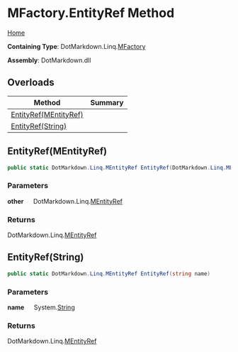 # MFactory\.EntityRef Method

[Home](../../../../README.md)

**Containing Type**: DotMarkdown\.Linq\.[MFactory](../README.md)

**Assembly**: DotMarkdown\.dll

## Overloads

| Method | Summary |
| ------ | ------- |
| [EntityRef(MEntityRef)](#DotMarkdown_Linq_MFactory_EntityRef_DotMarkdown_Linq_MEntityRef_) | |
| [EntityRef(String)](#DotMarkdown_Linq_MFactory_EntityRef_System_String_) | |

## EntityRef\(MEntityRef\) <a name="DotMarkdown_Linq_MFactory_EntityRef_DotMarkdown_Linq_MEntityRef_"></a>

```csharp
public static DotMarkdown.Linq.MEntityRef EntityRef(DotMarkdown.Linq.MEntityRef other)
```

### Parameters

**other** &emsp; DotMarkdown\.Linq\.[MEntityRef](../../MEntityRef/README.md)

### Returns

DotMarkdown\.Linq\.[MEntityRef](../../MEntityRef/README.md)

## EntityRef\(String\) <a name="DotMarkdown_Linq_MFactory_EntityRef_System_String_"></a>

```csharp
public static DotMarkdown.Linq.MEntityRef EntityRef(string name)
```

### Parameters

**name** &emsp; System\.[String](https://docs.microsoft.com/en-us/dotnet/api/system.string)

### Returns

DotMarkdown\.Linq\.[MEntityRef](../../MEntityRef/README.md)

